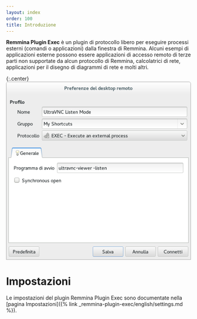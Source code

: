 ```yaml
---
layout: index
order: 100
title: Introduzione
---
```

**Remmina Plugin Exec** è un plugin di protocollo libero per eseguire processi
esterni (comandi o applicazioni) dalla finestra di Remmina.
Alcuni esempi di applicazioni esterne possono essere applicazioni di accesso
remoto di terze parti non supportate da alcun protocollo di Remmina,
calcolatrici di rete, applicazioni per il disegno di diagrammi di rete e molti
altri.

{:.center}
![Impostazioni generali](/resources/remmina-plugin-exec/archive/latest/italian/general.png)

# Impostazioni

Le impostazioni del plugin Remmina Plugin Exec sono documentate nella
[pagina Impostazioni]({% link _remmina-plugin-exec/english/settings.md %}).
